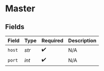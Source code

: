 # Master


## Fields

| Field              | Type               | Required           | Description        |
| ------------------ | ------------------ | ------------------ | ------------------ |
| `host`             | *str*              | :heavy_check_mark: | N/A                |
| `port`             | *int*              | :heavy_check_mark: | N/A                |